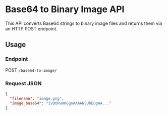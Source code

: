 # Base64 to Binary Image API

This API converts Base64 strings to binary image files and returns them via an HTTP POST endpoint.

## Usage

### Endpoint
POST `/base64-to-image/`

### Request JSON
```json
{
  "filename": "image.png",
  "image_base64": "iVBORw0KGgoAAAANSUhEUgAA..."
}
